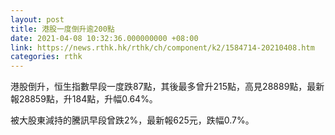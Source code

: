 ```yaml
---
layout: post
title: 港股一度倒升逾200點
date: 2021-04-08 10:32:36.000000000 +08:00
link: https://news.rthk.hk/rthk/ch/component/k2/1584714-20210408.htm
categories: rthk
---
```


港股倒升，恒生指數早段一度跌87點，其後最多曾升215點，高見28889點，最新報28859點，升184點，升幅0.64%。

被大股東減持的騰訊早段曾跌2%，最新報625元，跌幅0.7%。
